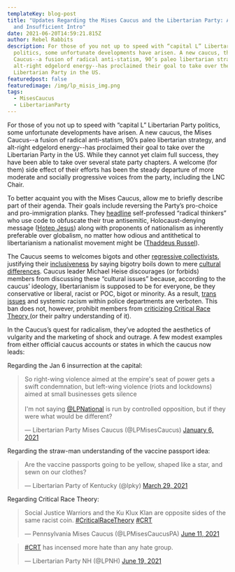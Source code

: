 ```yaml
---
templateKey: blog-post
title: "Updates Regarding the Mises Caucus and the Libertarian Party: A Brief
  and Insufficient Intro"
date: 2021-06-20T14:59:21.815Z
author: Rebel Rabbits
description: For those of you not up to speed with “capital L” Libertarian Party
  politics, some unfortunate developments have arisen. A new caucus, the Mises
  Caucus--a fusion of radical anti-statism, 90’s paleo libertarian strategy, and
  alt-right edgelord energy--has proclaimed their goal to take over the
  Libertarian Party in the US.
featuredpost: false
featuredimage: /img/lp_misis_img.png
tags:
  - MisesCaucus
  - LibertarianParty
---
```


For those of you not up to speed with “capital L” Libertarian Party politics, some unfortunate developments have arisen. A new caucus, the Mises Caucus--a fusion of radical anti-statism, 90’s paleo libertarian strategy, and alt-right edgelord energy--has proclaimed their goal to take over the Libertarian Party in the US. While they cannot yet claim full success, they have been able to take over several state party chapters. A welcome (for them) side effect of their efforts has been the steady departure of more moderate and socially progressive voices from the party, including the LNC Chair.

To better acquaint you with the Mises Caucus, allow me to briefly describe part of their agenda. Their goals include reversing the Party’s pro-choice and pro-immigration planks. They [headline](https://camisescaucus.com/2021/03/04/beyond-identity-politics-finding-your-way-to-freedom/) self-professed “radical thinkers” who use code to obfuscate their true antisemitic, Holocaust-denying message ([Hotep Jesus](https://www.youtube.com/watch?v=zGv4_qAmHCw)) along with proponents of nationalism as inherently preferable over globalism, no matter how odious and antithetical to libertarianism a nationalist movement might be ([Thaddeus Russel](https://twitter.com/ThaddeusRussell/status/1402025157330280452)).

The Caucus seems to welcomes bigots and other [regressive collectivists](https://fakertarians.wordpress.com/2020/03/09/why-i-left-the-libertarian-party-mises-caucus/), justifying their [inclusiveness](https://lpmisescaucus.com/uncategorized/plank-6-an-exposition/) by saying bigotry boils down to mere [cultural differences](https://www.facebook.com/Fakertarians/posts/1145498465620818). Caucus leader Michael Heise discourages (or forbids) members from discussing these “cultural issues” because, according to the caucus’ ideology, libertarianism is supposed to be for everyone, be they conservative or liberal, racist or POC, bigot or minority. As a result, [trans issues](https://www.facebook.com/Fakertarians/posts/1508652592638735) and systemic racism within police departments are verboten. This ban does not, however, prohibit members from [criticizing Critical Race Theory ](https://twitter.com/LPMisesCaucusPA/status/1403394717606350851)(or their paltry understanding of it).

In the Caucus’s quest for radicalism, they’ve adopted the aesthetics of vulgarity and the marketing of shock and outrage. A few modest examples from either official caucus accounts or states in which the caucus now leads:

Regarding the Jan 6 insurrection at the capital:

<blockquote class="twitter-tweet"><p lang="en" dir="ltr">So right-wing violence aimed at the empire&#39;s seat of power gets a swift condemnation, but left-wing violence (riots and lockdowns) aimed at small businesses gets silence<br><br>I&#39;m not saying <a href="https://twitter.com/LPNational?ref_src=twsrc%5Etfw">@LPNational</a> is run by controlled opposition, but if they were what would be different?</p>&mdash; Libertarian Party Mises Caucus (@LPMisesCaucus) <a href="https://twitter.com/LPMisesCaucus/status/1346937353286381569?ref_src=twsrc%5Etfw">January 6, 2021</a></blockquote>

Regarding the straw-man understanding of the vaccine passport idea:

<blockquote class="twitter-tweet"><p lang="en" dir="ltr">Are the vaccine passports going to be yellow, shaped like a star, and sewn on our clothes?</p>&mdash; Libertarian Party of Kentucky (@lpky) <a href="https://twitter.com/lpky/status/1376617161133854721?ref_src=twsrc%5Etfw">March 29, 2021</a></blockquote>

Regarding Critical Race Theory:

<blockquote class="twitter-tweet"><p lang="en" dir="ltr">Social Justice Warriors and the Ku Klux Klan are opposite sides of the same racist coin. <a href="https://twitter.com/hashtag/CriticalRaceTheory?src=hash&amp;ref_src=twsrc%5Etfw">#CriticalRaceTheory</a> <a href="https://twitter.com/hashtag/CRT?src=hash&amp;ref_src=twsrc%5Etfw">#CRT</a></p>&mdash; Pennsylvania Mises Caucus (@LPMisesCaucusPA) <a href="https://twitter.com/LPMisesCaucusPA/status/1403394717606350851?ref_src=twsrc%5Etfw">June 11, 2021</a></blockquote>

<blockquote class="twitter-tweet"><p lang="en" dir="ltr"><a href="https://twitter.com/hashtag/CRT?src=hash&amp;ref_src=twsrc%5Etfw">#CRT</a> has incensed more hate than any hate group.</p>&mdash; Libertarian Party NH (@LPNH) <a href="https://twitter.com/LPNH/status/1406289015880495106?ref_src=twsrc%5Etfw">June 19, 2021</a></blockquote>
